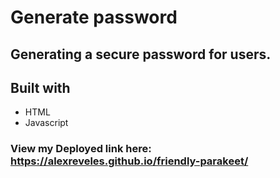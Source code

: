  # Generate password

 ## Generating a secure password for users.

 ## Built with
 * HTML
 * Javascript

 ### View my Deployed link here:  https://alexreveles.github.io/friendly-parakeet/
 